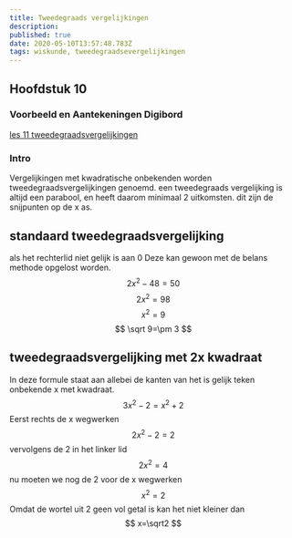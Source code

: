 ```yaml
---
title: Tweedegraads vergelijkingen
description: 
published: true
date: 2020-05-10T13:57:48.783Z
tags: wiskunde, tweedegraadsevergelijkingen
---
```


## Hoofdstuk 10
### Voorbeeld en Aantekeningen Digibord

[les 11 tweedegraadsvergelijkingen](/wiskunde/h10/les_11(3).pdf)

### Intro
Vergelijkingen met kwadratische onbekenden worden tweedegraadsvergelijkingen genoemd.
een tweedegraads vergelijking is altijd een parabool, en heeft daarom minimaal 2 uitkomsten. dit zijn de snijpunten op de x as.

## standaard tweedegraadsvergelijking
als het rechterlid niet gelijk is aan 0
Deze kan gewoon met de belans methode opgelost worden.
$$
2x^2-48=50
$$
$$
2x^2=98
$$
$$
x^2=9
$$
$$
\sqrt 9=\pm 3
$$

## tweedegraadsvergelijking met 2x kwadraat
In deze formule staat aan allebei de kanten van het is gelijk teken onbekende x met kwadraat.
$$
3x^2-2=x^2+2
$$
Eerst rechts de x wegwerken
$$
2x^2-2=2
$$
vervolgens de 2 in het linker lid
$$
2x^2=4
$$
nu moeten we nog de 2 voor de x wegwerken
$$
x^2=2
$$
Omdat de wortel uit 2 geen vol getal is kan het niet kleiner dan 
$$
x=\sqrt2
$$
